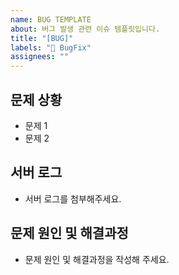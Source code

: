 ```yaml
---
name: BUG TEMPLATE
about: 버그 발생 관련 이슈 템플릿입니다.
title: "[BUG]"
labels: "🐛 BugFix"
assignees: ""
---
```


## 문제 상황

- 문제 1
- 문제 2

## 서버 로그

- 서버 로그를 첨부해주세요.

## 문제 원인 및 해결과정

- 문제 원인 및 해결과정을 작성해 주세요.
